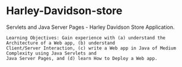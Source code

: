 # Harley-Davidson-store
Servlets and Java Server Pages - Harley Davidson Store Application.

    Learning Objectives: Gain experience with (a) understand the Architecture of a Web app, (b) understand 
    Client/Server Interaction, (c) write a Web app in Java of Medium Complexity using Java Servlets and 
    Java Server Pages, and (d) learn How to Deploy a Web app.
